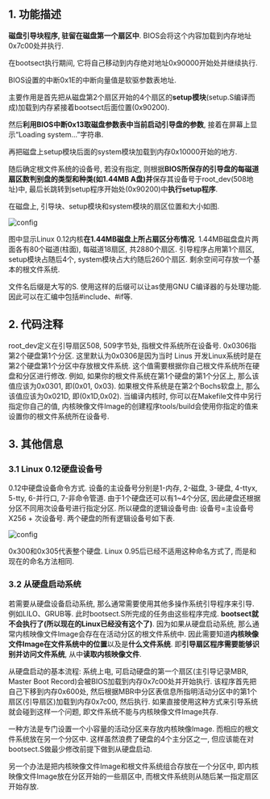 ## 1. 功能描述

**磁盘引导块程序, 驻留在磁盘第一个扇区中**. BIOS会将这个内容加载到内存地址0x7c00处并执行. 

在bootsect执行期间, 它将自己移动到内存绝对地址0x90000开始处并继续执行. 

BIOS设置的中断0x1E的中断向量值是软驱参数表地址. 

主要作用是首先把从磁盘第2个扇区开始的4个扇区的**setup模块**(setup.S编译而成)加载到内存紧接着bootsect后面位置(0x90200). 

然后**利用BIOS中断0x13取磁盘参数表中当前启动引导盘的参数**, 接着在屏幕上显示“Loading system...”字符串. 

再把磁盘上setup模块后面的system模块加载到内存0x10000开始的地方. 

随后确定根文件系统的设备号, 若没有指定, 则根据**BIOS所保存的引导盘的每磁道扇区数判别盘的类型和种类(如1.44MB A盘)并**保存其设备号于root\_dev(508地址)中, 最后长跳转到setup程序开始处(0x90200)中**执行setup程序**. 

在磁盘上, 引导块、setup模块和system模块的扇区位置和大小如图. 

![config](images/3.png)

图中显示Linux 0.12内核**在1.44MB磁盘上所占扇区分布情况**. 1.44MB磁盘盘片两面各有80个磁道(柱面), 每磁道18扇区, 共2880个扇区. 引导程序占用第1个扇区, setup模块占随后4个, system模块占大约随后260个扇区. 剩余空间可存放一个基本的根文件系统. 

文件名后缀是大写的S. 使用这样的后缀可以让as使用GNU C编译器的与处理功能. 因此可以在汇编中包括#include、#if等. 

## 2. 代码注释

root_dev定义在引导扇区508, 509字节处, 指根文件系统所在设备号. 0x0306指第2个硬盘第1个分区. 这里默认为0x0306是因为当时 Linus 开发Linux系统时是在第2个硬盘第1个分区中存放根文件系统. 这个值需要根据你自己根文件系统所在硬盘和分区进行修改. 例如, 如果你的根文件系统在第1个硬盘的第1个分区上, 那么该值应该为0x0301, 即(0x01, 0x03). 如果根文件系统是在第2个Bochs软盘上, 那么该值应该为0x021D, 即(0x1D,0x02). 当编译内核时, 你可以在Makefile文件中另行指定你自己的值, 内核映像文件Image的创建程序tools/build会使用你指定的值来设置你的根文件系统所在设备号. 

## 3. 其他信息

### 3.1 Linux 0.12硬盘设备号

0.12中硬盘设备命令方式. 设备的主设备号分别是1-内存, 2-磁盘, 3-硬盘, 4-ttyx, 5-tty, 6-并行口, 7-非命令管道. 由于1个硬盘还可以有1\~4个分区, 因此硬盘还根据分区不同用次设备号进行指定分区. 所以硬盘的逻辑设备号由: 设备号=主设备号X256 + 次设备号. 两个硬盘的所有逻辑设备号如下表. 

![config](images/4.png)

0x300和0x305代表整个硬盘. Linux 0.95后已经不适用这种命名方式了, 而是和现在的命名方法相同. 

### 3.2 从硬盘启动系统

若需要从硬盘设备启动系统, 那么通常需要使用其他多操作系统引导程序来引导. 例如LILO、GRUB等. 此时bootsect.S所完成的任务由这些程序完成. **bootsect就不会执行了(所以现在的Linux已经没有这个了)**. 因为如果从硬盘启动系统, 那么通常内核映像文件Image会存在在活动分区的根文件系统中. 因此需要知道**内核映像文件Image在文件系统中的位置**以及是**什么文件系统**. 即**引导扇区程序需要能够识别并访问文件系统**, 从中**读取内核映像文件**. 

从硬盘启动的基本流程: 系统上电, 可启动硬盘的第一个扇区(主引导记录MBR, Master Boot Record)会被BIOS加载到内存0x7c00处并开始执行. 该程序首先把自己下移到内存0x600处, 然后根据MBR中分区表信息所指明活动分区中的第1个扇区(引导扇区)加载到内存0x7c00, 然后执行. 如果直接使用这种方式来引导系统就会碰到这样一个问题, 即文件系统不能与内核映像文件Image共存. 

一种方法是专门设置一个小容量的活动分区来存放内核映像Image. 而相应的根文件系统放在另一个分区中. 这样虽然浪费了硬盘的4个主分区之一, 但应该能在对bootsect.S做最少修改前提下做到从硬盘启动. 

另一个办法是把内核映像文件Image和根文件系统组合存放在一个分区中, 即内核映像文件Image放在分区开始的一些扇区中, 而根文件系统则从随后某一指定扇区开始存放. 